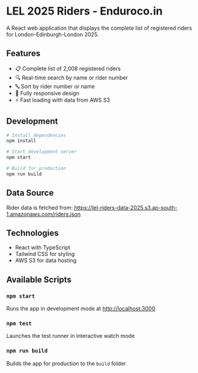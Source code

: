 # LEL 2025 Riders - Enduroco.in

A React web application that displays the complete list of registered riders for London-Edinburgh-London 2025.

## Features

- 📋 Complete list of 2,008 registered riders
- 🔍 Real-time search by name or rider number
- 🔤 Sort by rider number or name
- 📱 Fully responsive design
- ⚡ Fast loading with data from AWS S3

## Development

```bash
# Install dependencies
npm install

# Start development server
npm start

# Build for production
npm run build
```

## Data Source

Rider data is fetched from: https://lel-riders-data-2025.s3.ap-south-1.amazonaws.com/riders.json

## Technologies

- React with TypeScript
- Tailwind CSS for styling
- AWS S3 for data hosting

## Available Scripts

### `npm start`
Runs the app in development mode at [http://localhost:3000](http://localhost:3000)

### `npm test`
Launches the test runner in interactive watch mode

### `npm run build`
Builds the app for production to the `build` folder